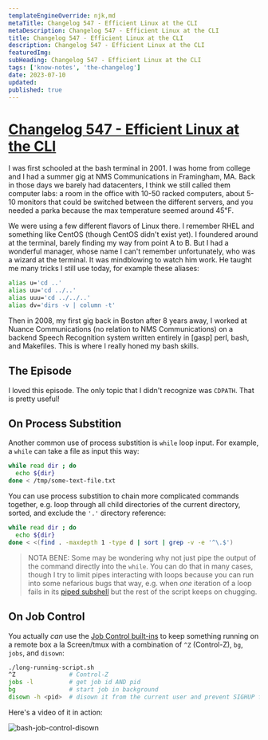 ```yaml
---
templateEngineOverride: njk,md
metaTitle: Changelog 547 - Efficient Linux at the CLI
metaDescription: Changelog 547 - Efficient Linux at the CLI
title: Changelog 547 - Efficient Linux at the CLI
description: Changelog 547 - Efficient Linux at the CLI
featuredImg:
subHeading: Changelog 547 - Efficient Linux at the CLI
tags: ['know-notes', 'the-changelog']
date: 2023-07-10
updated:
published: true
---
```


<div class="col-start-3 col-end-9">


# [Changelog 547 - Efficient Linux at the CLI](https://changelog.com/podcast/547)

I was first schooled at the bash terminal in 2001. I was home from college and I had a summer gig at NMS Communications in Framingham, MA. Back in those days we barely had datacenters, I think we still called them computer labs: a room in the office with 10-50 racked computers, about 5-10 monitors that could be switched between the different servers, and you needed a parka because the max temperature seemed around 45℉.

We were using a few different flavors of Linux there. I remember RHEL and something like CentOS (though CentOS didn't exist yet). I foundered around at the terminal, barely finding my way from point A to B. But I had a wonderful manager, whose name I can't remember unfortunately, who was a wizard at the terminal. It was mindblowing to watch him work. He taught me many tricks I still use today, for example these aliases:

```bash
alias u='cd ..'
alias uu='cd ../..'
alias uuu='cd ../../..'
alias dv='dirs -v | column -t'
```


Then in 2008, my first gig back in Boston after 8 years away, I worked at Nuance Communications (no relation to NMS Communications) on a backend Speech Recognition system written entirely in [gasp] perl, bash, and Makefiles. This is where I really honed my bash skills.

## The Episode

I loved this episode. The only topic that I didn't recognize was `CDPATH`. That is pretty useful!

## On Process Substition

Another common use of process substition is `while` loop input. For example, a `while` can take a file as input this way:

```bash
while read dir ; do
  echo ${dir}
done < /tmp/some-text-file.txt
```

You can use process substition to chain more complicated commands together, e.g. loop through all child directories of the current directory, sorted, and exclude the `'.'` directory reference:

```bash
while read dir ; do
  echo ${dir}
done < <(find . -maxdepth 1 -type d | sort | grep -v -e '^\.$')
```

> NOTA BENE: Some may be wondering why not just pipe the output of the command directly into the `while`. You can do that in many cases, though I try to limit pipes interacting with loops because you can run into some nefarious bugs that way, e.g. when _one_ iteration of a loop fails in its [piped subshell](https://www.gnu.org/software/bash/manual/bash.html#Pipelines) but the rest of the script keeps on chugging.

## On Job Control

You actually _can_ use the [Job Control built-ins](https://www.gnu.org/software/bash/manual/bash.html#Job-Control-Builtins) to keep something running on a remote box a la Screen/tmux with a combination of `^Z` (Control-Z), `bg`, `jobs`, and `disown`:

```bash
./long-running-script.sh
^Z               # Control-Z
jobs -l          # get job id AND pid
bg               # start job in background
disown -h <pid>  # disown it from the current user and prevent SIGHUP from killing it (-h)
```

Here's a video of it in action:

![bash-job-control-disown](/img/bash-job-control-disown.gif)